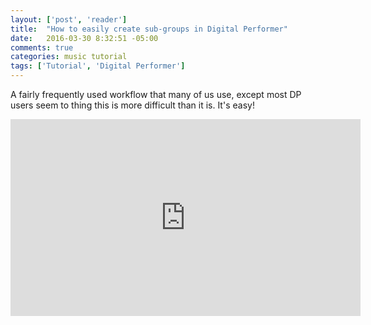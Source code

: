 ```yaml
---
layout: ['post', 'reader']
title:  "How to easily create sub-groups in Digital Performer"
date:   2016-03-30 8:32:51 -05:00
comments: true
categories: music tutorial
tags: ['Tutorial', 'Digital Performer']
---
```


A fairly frequently used workflow that many of us use, except most DP users seem to thing this is more difficult than it is. It's easy!

<iframe width="560" height="315" src="https://www.youtube.com/embed/xD_LB_B-BDs" frameborder="0" allowfullscreen></iframe>